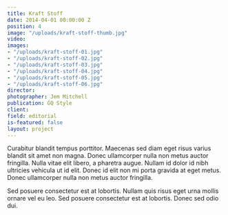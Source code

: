 ```yaml
---
title: Kraft Stoff
date: 2014-04-01 00:00:00 Z
position: 4
image: "/uploads/kraft-stoff-thumb.jpg"
video: 
images:
- "/uploads/kraft-stoff-01.jpg"
- "/uploads/kraft-stoff-02.jpg"
- "/uploads/kraft-stoff-03.jpg"
- "/uploads/kraft-stoff-04.jpg"
- "/uploads/kraft-stoff-05.jpg"
- "/uploads/kraft-stoff-06.jpg"
director: 
photographer: Jem Mitchell
publication: GQ Style
client: 
field: editorial
is-featured: false
layout: project
---
```


Curabitur blandit tempus porttitor. Maecenas sed diam eget risus varius blandit sit amet non magna. Donec ullamcorper nulla non metus auctor fringilla. Nulla vitae elit libero, a pharetra augue. Nullam id dolor id nibh ultricies vehicula ut id elit. Donec id elit non mi porta gravida at eget metus. Donec ullamcorper nulla non metus auctor fringilla.

Sed posuere consectetur est at lobortis. Nullam quis risus eget urna mollis ornare vel eu leo. Sed posuere consectetur est at lobortis. Donec sed odio dui.